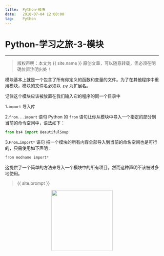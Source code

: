```yaml
---            
title:  Python-模块
date:   2018-07-04 12:00:00
tag:    Python
---
```

# Python-学习之旅-3-模块

***
> 版权声明：本文为 {{ site.name }} 原创文章，可以随意转载，但必须在明确位置注明出处！

<head><link rel="stylesheet" href="../css/rouge.css"></head>
模块基本上就是一个包含了所有你定义的函数和变量的文件。为了在其他程序中重用模块，模块的文件名必须以 .py 为扩展名。

记住这个模块应该被放置在我们输入它的程序的同一个目录中

1.`import` 导入库

2.`from...import` 语句  Python 的 `from` 语句让你从模块中导入一个指定的部分到当前的命令空间中，语法如下：

```python  
from bs4 import BeautifulSoup
```

3.`From…import*` 语句  把一个模块的所有内容全部导入到当前的命名空间也是可行的，只需使用如下声明：    

```python
from modname import*
```

这提供了一个简单的方法来导入一个模块中的所有项目。然而这种声明不该被过多地使用。



> {{ site.prompt }}

<div  align="center">
<img src="https://rengui520.github.io/images/wechart.jpg" width = "200" height = "200"/>